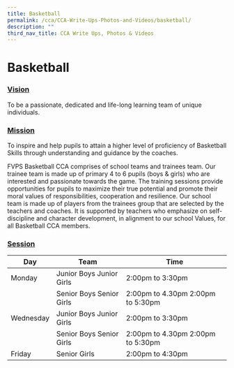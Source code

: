 ```yaml
---
title: Basketball
permalink: /cca/CCA-Write-Ups-Photos-and-Videos/basketball/
description: ""
third_nav_title: CCA Write Ups, Photos & Videos
---
```

# Basketball
### <u>Vision</u>

To be a passionate, dedicated and life-long learning team of unique individuals.  

### <u> Mission</u>

To inspire and help pupils to attain a higher level of proficiency of Basketball Skills through understanding and guidance by the coaches. 

FVPS Basketball CCA comprises of school teams and trainees team. Our trainee team is made up of primary 4 to 6 pupils (boys & girls) who are interested and passionate towards the game. The training sessions provide opportunities for pupils to maximize their true potential and promote their moral values of responsibilities, cooperation and resilience. Our school team is made up of players from the trainees group that are selected by the teachers and coaches. It is supported by teachers who emphasize on self-discipline and character development, in alignment to our school Values, for all Basketball CCA members.

  
### <u><b> Session</b></u>

| Day       | Team                     | Time                               |
|-----------|--------------------------|------------------------------------|
| Monday    | Junior Boys Junior Girls |  2:00pm to 3:30pm                  |
|           | Senior Boys Senior Girls | 2:00pm to 4.30pm 2:00pm to 5:30pm  |
| Wednesday | Junior Boys Junior Girls |  2:00pm to 3:30pm                  |
|           | Senior Boys Senior Girls | 2:00pm to 4.30pm 2:00pm to 5:30pm  |
| Friday    | Senior Girls             | 2:00pm to 4:30pm                   |